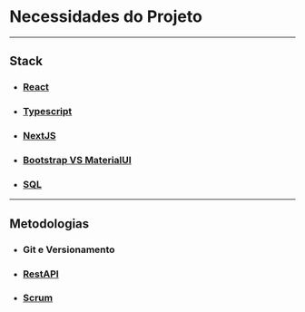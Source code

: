 # Necessidades do Projeto
---
## Stack
- ### [React](stack/react.md)
- ### [Typescript](stack/typescript.md)
- ### [NextJS](stack/nexstjs.md)
- ### [Bootstrap VS MaterialUI](stack/bootstrap.md)
- ### [SQL](stack/sql.md)
---
## Metodologias
- ### Git e Versionamento
- ### [RestAPI](metodo/rest.md)
- ### [Scrum](metodo/scrum.md)
